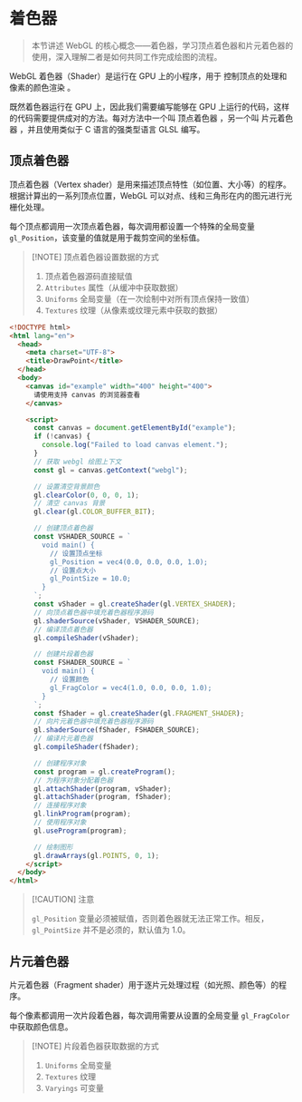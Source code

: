 # 着色器

> 本节讲述 WebGL 的核心概念——着色器，学习顶点着色器和片元着色器的使用，深入理解二者是如何共同工作完成绘图的流程。



WebGL 着色器（Shader）是运行在 GPU 上的小程序，用于 <span class="marker-text-highlight"> 控制顶点的处理和像素的颜色渲染 </span>。

既然着色器运行在 GPU 上，因此我们需要编写能够在 GPU 上运行的代码，这样的代码需要提供成对的方法。每对方法中一个叫 <span class="marker-text-highlight"> 顶点着色器 </span>，另一个叫 <span class="marker-text-highlight"> 片元着色器 </span>，并且使用类似于 C 语言的强类型语言 GLSL 编写。



## 顶点着色器

顶点着色器（Vertex shader）是用来描述顶点特性（如位置、大小等）的程序。根据计算出的一系列顶点位置，WebGL 可以对点、线和三角形在内的图元进行光栅化处理。

每个顶点都调用一次顶点着色器，每次调用都设置一个特殊的全局变量 `gl_Position`，该变量的值就是用于裁剪空间的坐标值。

> [!NOTE] 顶点着色器设置数据的方式 
>
> 1. 顶点着色器源码直接赋值
> 2. `Attributes` 属性（从缓冲中获取数据）
> 3. `Uniforms` 全局变量（在一次绘制中对所有顶点保持一致值）
> 4. `Textures` 纹理（从像素或纹理元素中获取的数据）

```html [源码直接赋值方式] {26-38}
<!DOCTYPE html>
<html lang="en">
  <head>
    <meta charset="UTF-8">
    <title>DrawPoint</title>
  </head>
  <body>
    <canvas id="example" width="400" height="400">
      请使用支持 canvas 的浏览器查看
    </canvas>

    <script>
      const canvas = document.getElementById("example");
      if (!canvas) {
        console.log("Failed to load canvas element.");
      }
      // 获取 webgl 绘图上下文
      const gl = canvas.getContext("webgl");

      // 设置清空背景颜色
      gl.clearColor(0, 0, 0, 1);
      // 清空 canvas 背景
      gl.clear(gl.COLOR_BUFFER_BIT);

      // 创建顶点着色器
      const VSHADER_SOURCE = `
        void main() {
          // 设置顶点坐标
          gl_Position = vec4(0.0, 0.0, 0.0, 1.0);
          // 设置点大小
          gl_PointSize = 10.0;
        }
      `;
      const vShader = gl.createShader(gl.VERTEX_SHADER);
      // 向顶点着色器中填充着色器程序源码
      gl.shaderSource(vShader, VSHADER_SOURCE);
      // 编译顶点着色器
      gl.compileShader(vShader);

      // 创建片段着色器
      const FSHADER_SOURCE = `
        void main() {
          // 设置颜色
          gl_FragColor = vec4(1.0, 0.0, 0.0, 1.0);
        }
      `;
      const fShader = gl.createShader(gl.FRAGMENT_SHADER);
      // 向片元着色器中填充着色器程序源码
      gl.shaderSource(fShader, FSHADER_SOURCE);
      // 编译片元着色器
      gl.compileShader(fShader);

      // 创建程序对象
      const program = gl.createProgram();
      // 为程序对象分配着色器
      gl.attachShader(program, vShader);
      gl.attachShader(program, fShader);
      // 连接程序对象
      gl.linkProgram(program);
      // 使用程序对象
      gl.useProgram(program);

      // 绘制图形
      gl.drawArrays(gl.POINTS, 0, 1);
    </script>
  </body>
</html>
```

> [!CAUTION] 注意
>
> `gl_Position` 变量必须被赋值，否则着色器就无法正常工作。相反，`gl_PointSize` 并不是必须的，默认值为 1.0。



## 片元着色器

片元着色器（Fragment shader）用于逐片元处理过程（如光照、颜色等）的程序。

每个像素都调用一次片段着色器，每次调用需要从设置的全局变量 `gl_FragColor` 中获取颜色信息。

> [!NOTE] 片段着色器获取数据的方式
>
> 1. `Uniforms` 全局变量
> 2. `Textures` 纹理
> 3. `Varyings` 可变量











